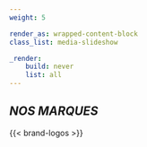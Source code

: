```yaml
---
weight: 5

render_as: wrapped-content-block
class_list: media-slideshow

_render:
    build: never
    list: all
---
```


## <span><i id="our-brands">NOS MARQUES</i>

{{< brand-logos >}}
